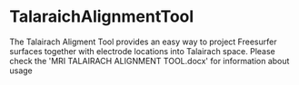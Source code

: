 # TalaraichAlignmentTool

The Talairach Aligment Tool provides an easy way to project Freesurfer surfaces together with electrode locations into Talairach space. Please check the 'MRI TALAIRACH ALIGNMENT TOOL.docx' for information about usage 
